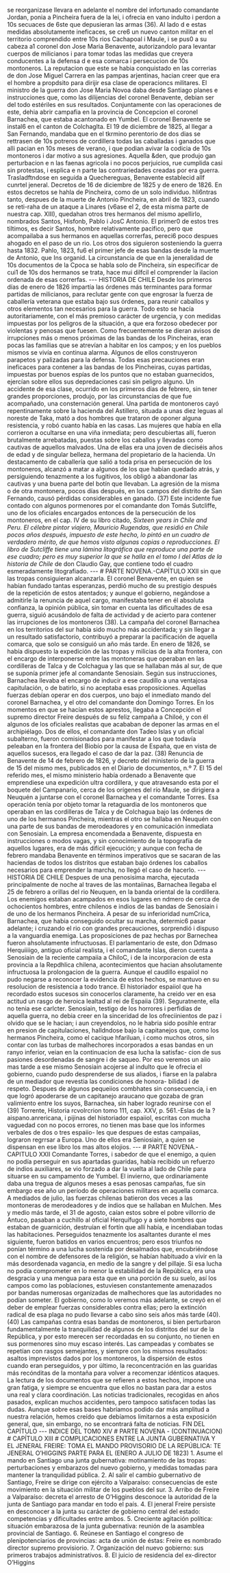 se reorganizase llevara en adelante el nombre del infortunado comandante Jordan, ponia a Pincheira fuera de la lei, i ofrecia en vano indulto i perdon a 10s secuaces de 6ste que depusieran las armas (36). AI lado d e estas medidas absolutamente ineficaces, se cre6 un nuevo canton militar en el territorio comprendido entre 10s rios Cachapoal i Maule, i se pus0 a su cabeza a1 coronel don Jose Maria Benavente, autorizandolo para levantar cuerpos de milicianos i para tomar todas las medidas que creyera conducentes a la defensa d e esa comarca i persecucion de 10s montoneros. La reputacion que este se habia conquistado en las correrias de don Jose Miguel Carrera en las pampas arjentinas, hacian creer que era el hombre a propdsito para dirijir esa clase de operacioncs militares. El ministro de la guerra don Jose Maria Novoa daba desde Santiago planes e instrucciones que, como las dilijencias del coronel Benavente, debian ser del todo estériles en sus resultados. Conjuntamente con las operaciones de este, dehia abrir campafia en la provincia de Concepcion el coronel Barnachea, que estaba acantonado en Yumbel. El coronel Benavente se instal6 en el canton de Colchaglta. El 19 de diciembre de 1825, al llegar a San Fernando, mandaba que en el tkrmino perentorio de dos dias se rettrasen de 10s potreros de cordillera todas las caballadas i ganados que alli pacian en 10s meses de verano, i que podian avivar la codicia de 10s montoneros i dar motivo a sus agresiones. Aquella &#x26;den, que produjo gan perturbacion e n las faenas agricola i no pocos perjuicios, rue cumplida casi sin protestas, i esplica e n parte las contrariedades creadas por era guerra. Trasladftndose en seguida a Quechereguas, Benavente establecid allf cunrtel jeneral. Decretos de 16 de diciembre de 1825 y de enero de 1826. En estos decretos se hahla de Pincheira, como de un solo individuo. hli6ntras tanto, despues de la muerte de Antonio Pincheira, en abril de 1823, cuando se reti-raha de un ataque a Linares (v6ase el 2, de esta misma parte de nuestra cap. XIII), quedahan otros tres hermanos del mismo apellirlo, nombrados Santos, Hisfonb, Pablo i JosC Antonio. El primer0 de estos tres tiltimos, es decir Santos, hombre relativamente pacifico, pero que acompailaba a sus hermanos en aquellas correrfas, pereci6 poco despues ahogado en el paso de un rio. Los otros dos siguieron sosteniendo la guerra hasta 1832. Pahlo, 1823, fu6 el primer jefe de esas bandas desde la muerte de Antonio, que Ins organid. La circunstancia de que en la jeneralidad de 10s documentos de la Cpoca se habla solo de Pincheira, sin especificar de cui1 de 10s dos hermanos se trata, hace mui dilfcil el comprender la ilacion ordenada de esas correrfas. --- HISTORIA DE CHILE Desde los primeros días de enero de 1826 impartía las órdenes más terminantes para formar partidas de milicianos, para reclutar gente con que engrosar la fuerza de caballería veterana que estaba bajo sus órdenes, para reunir caballos y otros elementos tan necesarios para la guerra. Todo esto se hacía autoritariamente, con el más premioso carácter de urgencia, y con medidas impuestas por los peligros de la situación, a que era forzoso obedecer por violentas y penosas que fuesen. Como frecuentemente se dieran avisos de irrupciones más o menos próximas de las bandas de los Pincheiras, eran pocas las familias que se atrevían a habitar en los campos; y en los pueblos mismos se vivía en continua alarma. Algunos de ellos construyeron parapetos y palizadas para la defensa. Todas esas precauciones eran ineficaces para contener a las bandas de los Pincheiras, cuyas partidas, impuestas por buenos espías de los puntos que no estaban guarnecidos, ejercían sobre ellos sus depredaciones casi sin peligro alguno. Un accidente de esa clase, ocurrido en los primeros días de febrero, sin tener grandes proporciones, produjo, por las circunstancias de que fue acompañado, una consternación general. Una partida de montoneros cayó repentinamente sobre la hacienda del Astillero, situada a unas diez leguas al noreste de Taka, mató a dos hombres que trataron de oponer alguna resistencia, y robó cuanto había en las casas. Las mujeres que había en ella corrieron a ocultarse en una viña inmediata; pero descubiertas allí, fueron brutalmente arrebatadas, puestas sobre los caballos y llevadas como cautivas de aquellos malvados. Una de ellas era una joven de dieciséis años de edad y de singular belleza, hermana del propietario de la hacienda. Un destacamento de caballería que salió a toda prisa en persecución de los montoneros, alcanzó a matar a algunos de los que habían quedado atrás, y persiguiendo tenazmente a los fugitivos, los obligó a abandonar las cautivas y una buena parte del botín que llevaban. La agresión de la misma o de otra montonera, pocos días después, en los campos del distrito de San Fernando, causó pérdidas considerables en ganado. (37) Este incidente fue contado con algunos pormenores por el comandante don Tomás Sutcliffe, uno de los oficiales encargados entonces de la persecución de los montoneros, en el cap. IV de su libro citado, *Sixteen years in Chile and Peru. El célebre pintor viajero, Mauricio Rugendas, que residió en Chile pocos años después, impuesto de este hecho, lo pintó en un cuadro de verdadero mérito, de que hemos visto algunas copias o reproducciones. El libro de Sutcliffe tiene una lámina litográfica que reproduce una parte de ese cuadro; pero es muy superior la que se halla en el tomo I del Atlas de la historia de Chile* de don Claudio Gay, que contiene todo el cuadro esmeradamente litografiado. --- # PARTE NOVENA.-CAPÍTULO XXII sin que las tropas consiguieran alcanzarla. El coronel Benavente, en quien se habían fundado tantas esperanzas, perdió mucho de su prestigio después de la repetición de estos atentados; y aunque el gobierno, negándose a admitirle la renuncia de aquel cargo, manifestaba tener en él absoluta confianza, la opinión pública, sin tomar en cuenta las dificultades de esa guerra, siguió acusándolo de falta de actividad y de acierto para contener las irrupciones de los montoneros (38). La campaña del coronel Barnachea en los territorios del sur había sido mucho más accidentada; y sin llegar a un resultado satisfactorio, contribuyó a preparar la pacificación de aquella comarca, que solo se consiguió un año más tarde. En enero de 1826, se había dispuesto la expedición de las tropas y milicias de la alta frontera, con el encargo de interponerse entre las montoneras que operaban en las cordilleras de Talca y de Colchagua y las que se hallaban más al sur, de que se suponía primer jefe al comandante Senosiain. Según sus instrucciones, Barnachea llevaba el encargo de inducir a ese caudillo a una ventajosa capitulación, o de batirlo, si no aceptaba esas proposiciones. Aquellas fuerzas debían operar en dos cuerpos, uno bajo el inmediato mando del coronel Barnachea, y el otro del comandante don Domingo Torres. En los momentos en que se hacían estos aprestos, llegaba a Concepción el supremo director Freire después de su feliz campaña a Chiloé, y con él algunos de los oficiales realistas que acababan de deponer las armas en el archipiélago. Dos de ellos, el comandante don Tadeo Islas y un oficial subalterno, fueron comisionados para manifestar a los que todavía peleaban en la frontera del Biobío por la causa de España, que en vista de aquellos sucesos, era llegado el caso de dar la paz. (38) Renuncia de Benavente de 14 de febrero de 1826, y decreto del ministerio de la guerra de 15 del mismo mes, publicados en el Diario de documentos, n.º 7. El 15 del referido mes, el mismo ministerio había ordenado a Benavente que emprendiese una expedición ultra cordillera, y que atravesando esta por el boquete del Campanario, cerca de los orígenes del río Maule, se dirigiera a Neuquén a juntarse con el coronel Barnachea y el comandante Torres. Esa operación tenía por objeto tomar la retaguardia de los montoneros que operaban en las cordilleras de Talca y de Colchagua bajo las órdenes de uno de los hermanos Pincheira, mientras el otro se hallaba en Neuquén con una parte de sus bandas de merodeadores y en comunicación inmediata con Senosiain. La empresa encomendada a Benavente, dispuesta en instrucciones o modos vagas, y sin conocimiento de la topografía de aquellos lugares, era de más difícil ejecución; y aunque con fecha de febrero mandaba Benavente en términos imperativos que se sacaran de las haciendas de todos los distritos que estaban bajo órdenes los caballos necesarios para emprender la marcha, no llegó el caso de hacerlo. --- HISTORIA DE CHILE Despues de una penosisima marcha, ejecutada principalmente de noche al traves de las montaiinas, Barnachea llegaba el 25 de febrero a orillas del rio Neuquen, en la banda oriental de la cordillera. Los enemigos estaban acampados en esos lugares en ndmero de cerca de ochocientos hombres, entre chilenos e indios de las bandas de Senosiain i de uno de los hermanos Pincheira. A pesar de su inferioridad numCrica, Barnachea, que habia conseguido ocultar su marcha, determic6 pasar adelante; i cruzando el rio con grandes precauciones, sorprendió i dispuso a la vanguardia enemiga. Las proposiciones de paz hechas por Barnechea fueron ahsolutamente infructuosas. El parlamentario de este, don Ddmaso Herquiiiigo, antiguo oficial realista, i el comandante Islas, dieron cuenta a Senosiain de la reciente campaiia a ChiloC, i de la incorporacion de esta provincia a la Repdhlica chilena, acontecimientos que hacian ahsolutamente infructuosa la prolongacion de la guerra. Aunque el caudillo espaiiol no pudo negarse a reconocer la evidencia de estos hechos, se mantuvo en su resolucion de resistencia a todo trance. El historiador espaiiol que ha recordado estos sucesos sin conocerlos claramente, ha creido ver en esa actitud un rasgo de heroica lealtad al rei de Espaiia (39). Seguratnente, ella no tenia ese carlcter. Senosiain, testigo de los horrores i perfidias de aquella guerra, no debia creer en la sinceridad de los ofreciinientos de paz i olvido que se le hacian; i aun creyendolos, no le habria sido posihle entrar en presion de capitulaciones, halldndose bajo la capitanejos que, como los hermanos Pincheira, como el cacique hfariluan, i como muchos otros, sin contar con las turbas de malhechores incorporados a esas bandas en un ranyo inferior, veian en la continuacion de esa lucha la satisfac- cion de sus pasiones desordenadas de sangre i de saqueo. Por eso veremos un aiio mas tarde a ese mismo Senosiain acojerse al indulto que le ofrecia el gobierno, cuando pudo desprenderse de sus aliados, i fiarse en la palabra de un mediador que revestia las condiciones de honora- bilidad i de respeto. Despues de algunos pequeiios combhates sin consecuencia, i en que logró apoderarse de un capitanejo araucano que gozaba de gran valimiento entre los suyos, Barnachea, sin haber logrado reunirse con el (39) Torrente, Historia rcvolrcrion tomo 111, cap. XXV, p. 561.-Eslas de la ?aispano.anrericana, i pijinas del historiador espaiiol, escritas con mucha vaguedad con no pocos errores, no tienen mas base que los informes verbales de dos o tres espaiio- les que despues de estas campaiias, lograron regrrsar a Europa. Uno de ellos era Seniosiain, a quien se dispensan en ese libro los mas altos elojios. --- # PARTE NOVENA.-CAPITULO XXII Comandante Torres, i sabedor de que el enemigo, a quien no podía perseguir en sus apartadas guaridas, había recibido un refuerzo de indios auxiliares, se vio forzado a dar la vuelta al lado de Chile para situarse en su campamento de Yumbel. El invierno, que ordinariamente daba una tregua de algunos meses a esas penosas campañas, fue sin embargo ese año un período de operaciones militares en aquella comarca. A mediados de julio, las fuerzas chilenas batieron dos veces a las montoneras de merodeadores y de indios que se hallaban en Mulchen. Mes y medio más tarde, el 31 de agosto, caían estos sobre el pobre villorrio de Antuco, pasaban a cuchillo al oficial Herquífugo y a siete hombres que estaban de guarnición, destruían el fortín que allí había, e incendiaban todas las habitaciones. Perseguidos tenazmente los asaltantes durante el mes siguiente, fueron batidos en varios encuentros; pero esos triunfos no ponían término a una lucha sostenida por desalmados que, encubriéndose con el nombre de defensores de la religión, se habían habituado a vivir en la más desordenada vagancia, en medio de la sangre y del pillaje. Si esa lucha no podía comprometer en lo menor la estabilidad de la República, era una desgracia y una mengua para esta que en una porción de su suelo, así los campos como las poblaciones, estuviesen constantemente amenazados por bandas numerosas organizadas de malhechores que las autoridades no podían someter. El gobierno, como lo veremos más adelante, se creyó en el deber de emplear fuerzas considerables contra ellas; pero la extinción radical de esa plaga no pudo llevarse a cabo sino seis años más tarde (40). (40) Las campañas contra esas bandas de montoneros, si bien perturbaron fundamentalmente la tranquilidad de algunos de los distritos del sur de la República, y por esto merecen ser recordadas en su conjunto, no tienen en sus pormenores sino muy escaso interés. Las campeadas y combates se repetían con rasgos semejantes, y siempre con los mismos resultados: asaltos imprevistos dados por los montoneros, la dispersión de estos cuando eran perseguidos, y por último, la reconcentración en las guaridas más recónditas de la montaña para volver a recomenzar idénticos ataques. La lectura de los documentos que se refieren a estos hechos, impone una gran fatiga, y siempre se encuentra que ellos no bastan para dar a estos una real y clara coordinación. Las noticias tradicionales, recogidas en años pasados, explican muchos accidentes, pero tampoco satisfacen todas las dudas. Aunque sobre esas bases habríamos podido dar más amplitud a nuestra relación, hemos creído que debíamos limitarnos a esta exposición general, que, sin embargo, no se encontrará falta de noticias. FIN DEL CAPÍTULO --- INDICE DEL TOM0 XlV # PARTE NOVENA - (CONTINUACION) # CAPÍTULO XIII # COMPLICACIONES ENTRE LA JUNTA GUBERNATIVA Y EL JENERAL FREIRE: TOMA EL MANDO PROVISORIO DE LA REPÚBLICA: TE JENERAL O’HIGGINS PARTE PARA EL (ENERO A JULIO DE 1823) 1. Asume el mando en Santiago una junta gubernativa: motinamiento de las tropas: perturbaciones y embarazos del nuevo gobierno, y medidas tomadas para mantener la tranquilidad pública. 2. Al salir el cambio gubernativo de Santiago, Freire se dirige con ejército a Valparaíso: consecuencias de este movimiento en la situación militar de los pueblos del sur. 3. Arribo de Freire a Valparaíso: decreta el arresto de O’Higgins desconoce la autoridad de la junta de Santiago para mandar en todo el país. 4. El jeneral Freire persiste en desconocer a la junta su carácter de gobierno central del estado: competencias y dificultades entre ambos. 5. Creciente agitación política: situación embarazosa de la junta gubernativa: reunión de la asamblea provincial de Santiago. 6. Reúnese en Santiago el congreso de plenipotenciarios de provincias: acta de unión de éstas: Freire es nombrado director supremo provisiorio. 7. Organización del nuevo gobierno: sus primeros trabajos administrativos. 8. El juicio de residencia del ex-director O’Higgins